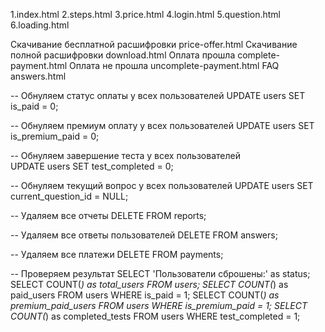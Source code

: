 1.index.html
2.steps.html 
3.price.html
4.login.html
5.question.html
6.loading.html


Скачивание бесплатной расшифровки price-offer.html
Скачивание полной расшифровки download.html
Оплата прошла complete-payment.html
Оплата не прошла uncomplete-payment.html
FAQ answers.html


-- Обнуляем статус оплаты у всех пользователей
UPDATE users SET is_paid = 0;

-- Обнуляем премиум оплату у всех пользователей
UPDATE users SET is_premium_paid = 0;

-- Обнуляем завершение теста у всех пользователей  
UPDATE users SET test_completed = 0;

-- Обнуляем текущий вопрос у всех пользователей
UPDATE users SET current_question_id = NULL;

-- Удаляем все отчеты
DELETE FROM reports;

-- Удаляем все ответы пользователей
DELETE FROM answers;

-- Удаляем все платежи
DELETE FROM payments;

-- Проверяем результат
SELECT 'Пользователи сброшены:' as status;
SELECT COUNT(*) as total_users FROM users;
SELECT COUNT(*) as paid_users FROM users WHERE is_paid = 1;
SELECT COUNT(*) as premium_paid_users FROM users WHERE is_premium_paid = 1;
SELECT COUNT(*) as completed_tests FROM users WHERE test_completed = 1;